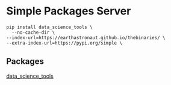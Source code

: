 # Simple Packages Server

```
pip install data_science_tools \
  --no-cache-dir \
--index-url=https://earthastronaut.github.io/thebinaries/ \
--extra-index-url=https://pypi.org/simple \
```

## Packages

<a href="/data_science_tools/">data_science_tools</a>
